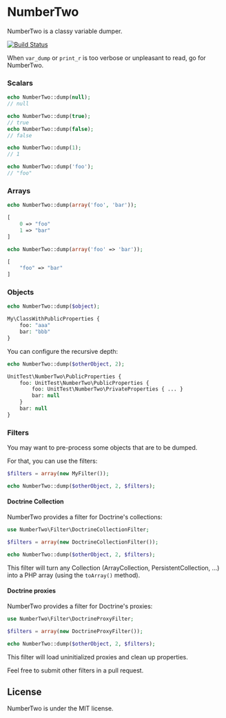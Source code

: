 # NumberTwo

NumberTwo is a classy variable dumper.

[![Build Status](https://travis-ci.org/mnapoli/NumberTwo.png?branch=master)](https://travis-ci.org/mnapoli/NumberTwo)

When `var_dump` or `print_r` is too verbose or unpleasant to read, go for NumberTwo.

### Scalars

```php
echo NumberTwo::dump(null);
// null

echo NumberTwo::dump(true);
// true
echo NumberTwo::dump(false);
// false

echo NumberTwo::dump(1);
// 1

echo NumberTwo::dump('foo');
// "foo"
```

### Arrays

```php
echo NumberTwo::dump(array('foo', 'bar'));
```

```php
[
    0 => "foo"
    1 => "bar"
]
```

```php
echo NumberTwo::dump(array('foo' => 'bar'));
```

```php
[
    "foo" => "bar"
]
```

### Objects

```php
echo NumberTwo::dump($object);
```

```php
My\ClassWithPublicProperties {
    foo: "aaa"
    bar: "bbb"
}
```

You can configure the recursive depth:

```php
echo NumberTwo::dump($otherObject, 2);
```

```php
UnitTest\NumberTwo\PublicProperties {
    foo: UnitTest\NumberTwo\PublicProperties {
        foo: UnitTest\NumberTwo\PrivateProperties { ... }
        bar: null
    }
    bar: null
}
```

### Filters

You may want to pre-process some objects that are to be dumped.

For that, you can use the filters:

```php
$filters = array(new MyFilter());

echo NumberTwo::dump($otherObject, 2, $filters);
```

#### Doctrine Collection

NumberTwo provides a filter for Doctrine's collections:

```php
use NumberTwo\Filter\DoctrineCollectionFilter;

$filters = array(new DoctrineCollectionFilter());

echo NumberTwo::dump($otherObject, 2, $filters);
```

This filter will turn any Collection (ArrayCollection, PersistentCollection, …) into a PHP array (using the `toArray()` method).

#### Doctrine proxies

NumberTwo provides a filter for Doctrine's proxies:

```php
use NumberTwo\Filter\DoctrineProxyFilter;

$filters = array(new DoctrineProxyFilter());

echo NumberTwo::dump($otherObject, 2, $filters);
```

This filter will load uninitialized proxies and clean up properties.

Feel free to submit other filters in a pull request.

## License

NumberTwo is under the MIT license.
